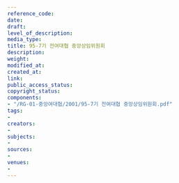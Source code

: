 ```yaml
---
reference_code: 
date: 
draft: 
level_of_description: 
media_type: 
title: 95-7기 전여대협 중앙상임위원회
description: 
weight: 
modified_at: 
created_at: 
link: 
public_access_status: 
copyright_status: 
components:
- "/RG-01-중앙여대협/2001/95-7기 전여대협 중앙상임위원회.pdf"
tags:
- 
creators:
- 
subjects:
- 
sources:
- 
venues:
- 
---
```

